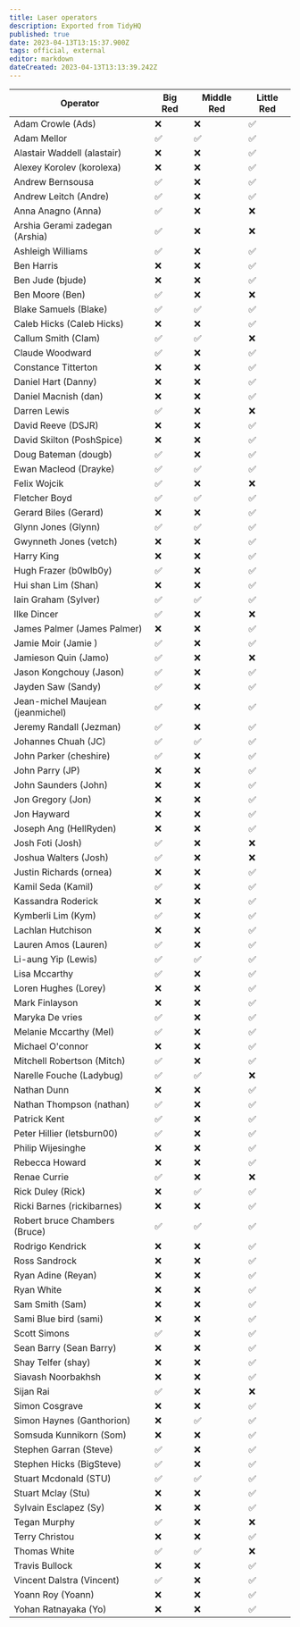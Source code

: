 ```yaml
---
title: Laser operators
description: Exported from TidyHQ
published: true
date: 2023-04-13T13:15:37.900Z
tags: official, external
editor: markdown
dateCreated: 2023-04-13T13:13:39.242Z
---
```


| Operator | Big Red | Middle Red | Little Red |
| --- | --- | --- | --- |
| Adam Crowle (Ads) | ❌ | ❌ | ✅ | 
| Adam Mellor | ✅ | ✅ | ✅ | 
| Alastair Waddell (alastair) | ❌ | ❌ | ✅ | 
| Alexey Korolev (korolexa) | ❌ | ❌ | ✅ | 
| Andrew Bernsousa | ✅ | ❌ | ✅ | 
| Andrew Leitch (Andre) | ✅ | ❌ | ✅ | 
| Anna Anagno (Anna) | ✅ | ❌ | ❌ | 
| Arshia Gerami zadegan (Arshia) | ✅ | ❌ | ❌ | 
| Ashleigh Williams | ✅ | ❌ | ✅ | 
| Ben Harris | ❌ | ❌ | ✅ | 
| Ben Jude (bjude) | ❌ | ❌ | ✅ | 
| Ben Moore (Ben) | ✅ | ❌ | ❌ | 
| Blake Samuels (Blake) | ✅ | ✅ | ✅ | 
| Caleb Hicks (Caleb Hicks) | ❌ | ❌ | ✅ | 
| Callum Smith (Clam) | ✅ | ✅ | ❌ | 
| Claude Woodward | ✅ | ❌ | ✅ | 
| Constance Titterton | ❌ | ❌ | ✅ | 
| Daniel Hart (Danny) | ❌ | ❌ | ✅ | 
| Daniel Macnish (dan) | ❌ | ❌ | ✅ | 
| Darren Lewis | ✅ | ❌ | ❌ | 
| David Reeve (DSJR) | ❌ | ❌ | ✅ | 
| David Skilton (PoshSpice) | ❌ | ❌ | ✅ | 
| Doug Bateman (dougb) | ✅ | ❌ | ✅ | 
| Ewan Macleod (Drayke) | ✅ | ✅ | ✅ | 
| Felix Wojcik | ✅ | ❌ | ❌ | 
| Fletcher Boyd | ✅ | ✅ | ✅ | 
| Gerard Biles (Gerard) | ❌ | ❌ | ✅ | 
| Glynn Jones (Glynn) | ✅ | ✅ | ✅ | 
| Gwynneth Jones (vetch) | ❌ | ❌ | ✅ | 
| Harry King | ❌ | ❌ | ✅ | 
| Hugh Frazer (b0wlb0y) | ✅ | ❌ | ✅ | 
| Hui shan Lim (Shan) | ❌ | ❌ | ✅ | 
| Iain Graham (Sylver) | ✅ | ✅ | ✅ | 
| Ilke Dincer | ✅ | ❌ | ❌ | 
| James Palmer (James Palmer) | ❌ | ❌ | ✅ | 
| Jamie  Moir  (Jamie ) | ✅ | ❌ | ✅ | 
| Jamieson  Quin (Jamo) | ✅ | ❌ | ❌ | 
| Jason Kongchouy (Jason) | ✅ | ❌ | ✅ | 
| Jayden Saw (Sandy) | ✅ | ❌ | ✅ | 
| Jean-michel Maujean (jeanmichel) | ✅ | ❌ | ✅ | 
| Jeremy Randall (Jezman) | ✅ | ❌ | ✅ | 
| Johannes Chuah (JC) | ✅ | ✅ | ✅ | 
| John Parker (cheshire) | ✅ | ❌ | ✅ | 
| John Parry (JP) | ❌ | ❌ | ✅ | 
| John Saunders (John) | ❌ | ❌ | ✅ | 
| Jon Gregory (Jon) | ❌ | ❌ | ✅ | 
| Jon Hayward | ❌ | ❌ | ✅ | 
| Joseph Ang (HellRyden) | ❌ | ❌ | ✅ | 
| Josh Foti (Josh) | ✅ | ❌ | ❌ | 
| Joshua Walters (Josh) | ✅ | ❌ | ❌ | 
| Justin Richards (ornea) | ❌ | ❌ | ✅ | 
| Kamil Seda (Kamil) | ✅ | ❌ | ✅ | 
| Kassandra Roderick | ❌ | ❌ | ✅ | 
| Kymberli Lim (Kym) | ✅ | ❌ | ✅ | 
| Lachlan Hutchison | ❌ | ❌ | ✅ | 
| Lauren Amos (Lauren) | ✅ | ❌ | ✅ | 
| Li-aung Yip (Lewis) | ✅ | ✅ | ✅ | 
| Lisa Mccarthy | ✅ | ❌ | ✅ | 
| Loren Hughes (Lorey) | ❌ | ❌ | ✅ | 
| Mark Finlayson | ❌ | ❌ | ✅ | 
| Maryka De vries | ✅ | ❌ | ✅ | 
| Melanie Mccarthy (Mel) | ✅ | ❌ | ✅ | 
| Michael O'connor | ❌ | ❌ | ✅ | 
| Mitchell Robertson (Mitch) | ✅ | ❌ | ✅ | 
| Narelle Fouche (Ladybug) | ✅ | ✅ | ❌ | 
| Nathan Dunn | ❌ | ❌ | ✅ | 
| Nathan Thompson (nathan) | ✅ | ❌ | ✅ | 
| Patrick Kent | ✅ | ❌ | ✅ | 
| Peter Hillier (letsburn00) | ✅ | ❌ | ✅ | 
| Philip Wijesinghe | ❌ | ❌ | ✅ | 
| Rebecca Howard | ❌ | ❌ | ✅ | 
| Renae Currie | ✅ | ❌ | ❌ | 
| Rick Duley (Rick) | ❌ | ✅ | ✅ | 
| Ricki Barnes (rickibarnes) | ❌ | ❌ | ✅ | 
| Robert bruce Chambers (Bruce) | ✅ | ✅ | ✅ | 
| Rodrigo Kendrick | ❌ | ❌ | ✅ | 
| Ross Sandrock | ❌ | ❌ | ✅ | 
| Ryan Adine (Reyan) | ❌ | ❌ | ✅ | 
| Ryan White | ❌ | ❌ | ✅ | 
| Sam Smith (Sam) | ❌ | ❌ | ✅ | 
| Sami Blue bird (sami) | ❌ | ❌ | ✅ | 
| Scott Simons | ✅ | ❌ | ✅ | 
| Sean Barry (Sean Barry) | ❌ | ❌ | ✅ | 
| Shay Telfer (shay) | ❌ | ❌ | ✅ | 
| Siavash Noorbakhsh | ❌ | ❌ | ✅ | 
| Sijan Rai | ✅ | ❌ | ❌ | 
| Simon Cosgrave | ❌ | ❌ | ✅ | 
| Simon Haynes (Ganthorion) | ❌ | ✅ | ✅ | 
| Somsuda Kunnikorn (Som) | ❌ | ❌ | ✅ | 
| Stephen Garran (Steve) | ✅ | ❌ | ✅ | 
| Stephen Hicks (BigSteve) | ✅ | ❌ | ✅ | 
| Stuart Mcdonald (STU) | ✅ | ✅ | ✅ | 
| Stuart Mclay (Stu) | ❌ | ❌ | ✅ | 
| Sylvain Esclapez (Sy) | ❌ | ❌ | ✅ | 
| Tegan Murphy | ✅ | ❌ | ❌ | 
| Terry Christou | ❌ | ❌ | ✅ | 
| Thomas White | ✅ | ✅ | ❌ | 
| Travis Bullock | ❌ | ❌ | ✅ | 
| Vincent Dalstra (Vincent) | ✅ | ❌ | ✅ | 
| Yoann Roy (Yoann) | ❌ | ❌ | ✅ | 
| Yohan Ratnayaka (Yo) | ❌ | ❌ | ✅ | 
